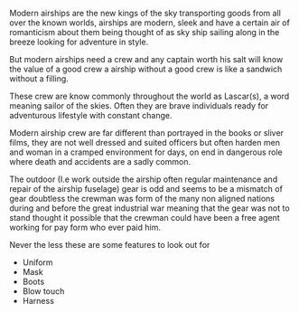 Modern airships are the new kings of the sky transporting goods from all over the known worlds, airships are modern, sleek and have a certain air of romanticism about them being thought of as sky ship sailing along in the breeze looking for adventure in style.

But modern airships need a crew and any captain worth his salt will know the value of a good crew a airship without a good crew is like a sandwich without a filling.

These crew are know commonly throughout the world as Lascar(s), a word meaning sailor of the skies. Often they are brave individuals ready for adventurous lifestyle with constant change.

Modern airship crew are far different than portrayed in the books or sliver films, they are not well dressed and suited officers but often harden men and woman in a cramped environment for days, on end in dangerous role where death and accidents are a sadly common.

The outdoor (I.e work outside the airship often regular maintenance and repair of the airship fuselage) gear is odd and seems to be a mismatch of gear doubtless the crewman was form of the many non aligned nations during and before the great industrial war meaning that the gear was not to stand thought it possible that the crewman could have been a free agent working for pay form who ever paid him.

Never the less these are some features to look out for
- Uniform
- Mask
- Boots
- Blow touch
- Harness
